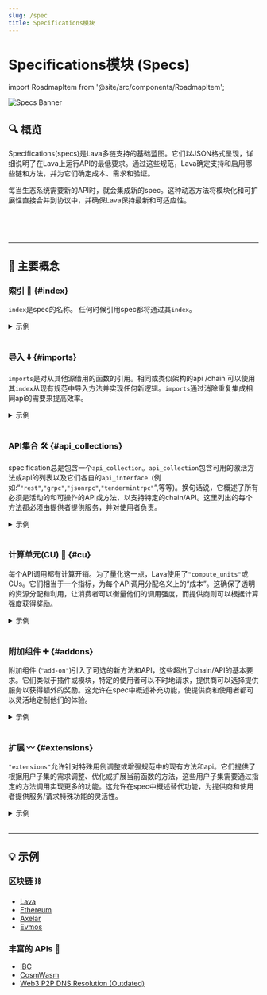 ```yaml
---
slug: /spec
title: Specifications模块
---
```


# Specifications模块 (Specs)

import RoadmapItem from '@site/src/components/RoadmapItem';

![Specs Banner](/img/banner/Specifications-8d88fb7fab996d996b8927b5a133c541.jpg)

## 🔍 概览 

Specifications(specs)是Lava多链支持的基础蓝图。它们以JSON格式呈现，详细说明了在Lava上运行API的最低要求。通过这些规范，Lava确定支持和启用哪些链和方法，并为它们确定成本、需求和验证。

每当生态系统需要新的API时，就会集成新的spec。这种动态方法将模块化和可扩展性直接合并到协议中，并确保Lava保持最新和可适应性。

<br/>

[<RoadmapItem icon="⛓️‍💥" title="添加 Spec" description="了解如何在Lava上提议新的链/API"/>](/add-spec)
[<RoadmapItem icon="📐🗜️" title="深入了解 Specs" description="请参阅 Spec 中所有字段的实时参考手册"/>](/spec-reference)

<br/>
<hr />


## 📖 主要概念

### 索引 📑 {#index}
`index`是spec的名称。 任何时候引用spec都将通过其`index`。

<details> <summary> 示例 </summary>

你可以在生产环境中看到`EVMOS`规范:

```json
{
    "proposal": {
        "title": "Add Specs: Evmos",
        "description": "Adding new specification support for relaying Evmos data on Lava",
        "specs": [
            {
                "index": "EVMOS",
                "name": "evmos mainnet",
                "enabled": true,
```
</details><br/>

### 导入 ⬇️ {#imports}
`imports`是对从其他源借用的函数的引用。相同或类似架构的api /chain 可以使用其`index`从现有规范中导入方法并实现任何新逻辑。`imports`通过消除重复集成相同api的需要来提高效率。

<details> <summary> 示例 </summary>

下面的spec同时实现了Cosmos和Ethereum的方法:

```json
"imports": [
  "COSMOSSDK",
  "ETH1"
]
```
</details><br/>

### API集合 🛠️ {#api_collections}
specification总是包含一个`api_collection`。`api_collection`包含可用的激活方法或api的列表以及它们各自的`api_interface `(例如:“`"rest"`,`"grpc"`,`"jsonrpc"`,`"tendermintrpc"`”,等等)。换句话说，它概述了所有必须是活动的和可操作的API或方法，以支持特定的chain/API。这里列出的每个方法都必须由提供者提供服务，并对使用者负责。

<details> <summary> 示例 </summary>

```json
  "api_collections": [
                    {
                        "enabled": true,
                        "collection_data": {
                            "api_interface": "rest",
                            "internal_path": "",
                            "type": "GET",
                            "add_on": ""
                        },
                        "apis": [
                            {
                            }
                        ]
```
</details><br/>

### 计算单元(CU) 🔢 {#cu}
每个API调用都有计算开销。为了量化这一点，Lava使用了`"compute_units"`或CUs。它们相当于一个指标，为每个API调用分配名义上的“成本”。这确保了透明的资源分配和利用，让消费者可以衡量他们的调用强度，而提供商则可以根据计算强度获得奖励。

<details> <summary> 示例 </summary>

```json
 "apis": [
                            {
                                "name": "/evmos/claims/v1/claims_records",
                                "block_parsing": {
                                    "parser_arg": [
                                        "latest"
                                    ],
                                    "parser_func": "DEFAULT"
                                },
                                "compute_units": 10,
                                "enabled": true,
                                "category": {
                                    "deterministic": true,
                                    "local": false,
                                    "subscription": false,
                                    "stateful": 0
                                },
                                "extra_compute_units": 0
                            }
```

</details><br/>

### 附加组件 ➕ {#addons}

附加组件 (`"add-on"`)引入了可选的新方法和API，这些超出了chain/API的基本要求。它们类似于插件或模块，特定的使用者可以不时地请求，提供商可以选择提供服务以获得额外的奖励。这允许在spec中概述补充功能，使提供商和使用者都可以灵活地定制他们的体验。

<details> <summary> 示例 </summary>

下面是我们的`ETH1`spec的`debug`插件的代码片段:

```json

"collection_data": {
                            "api_interface": "jsonrpc",
                            "internal_path": "",
                            "type": "POST",
                            "add_on": "debug"
                        },
                        "apis": [
                            {
                                "name": "debug_getBadBlocks",
                                "block_parsing": {
                                    "parser_arg": [
                                        "latest"
                                    ],
                                    "parser_func": "DEFAULT"
                                },

```

</details><br/>

### 扩展 〰️ {#extensions}
`"extensions"`允许针对特殊用例调整或增强规范中的现有方法和api。它们提供了根据用户子集的需求调整、优化或扩展当前函数的方法，这些用户子集需要通过指定的方法调用实现更多的功能。这允许在spec中概述替代功能，为提供商和使用者提供服务/请求特殊功能的灵活性。


<details><summary> 示例 </summary>

以下是我们的`ETH1`spec中的`"archive"`扩展片段:


```json
                        "extensions": [
                            {
                                "name": "archive",
                                "cu_multiplier": 5,
                                "rule": {
                                    "block":254
                                }
                            }
                        ]

```

这个例子指定了存档节点，当它们返回较早的块时，会收到一个“`cu_multiplier`”(因此会得到更多奖励)。

</details><br/>

<hr />

## 💡 示例 

### 区块链 ⛓️

- [Lava](https://github.com/lavanet/lava/blob/main/cookbook/specs/spec_add_lava.json)
- [Ethereum](https://github.com/lavanet/lava/blob/main/cookbook/specs/spec_add_ethereum.json)
- [Axelar](https://github.com/lavanet/lava/blob/main/cookbook/specs/spec_add_axelar.json)
- [Evmos](https://github.com/lavanet/lava/blob/main/cookbook/specs/spec_add_evmos.json)

### 丰富的 APIs 🌟

- [IBC](https://github.com/lavanet/lava/blob/main/cookbook/specs/spec_add_ibc.json)
- [CosmWasm](https://github.com/lavanet/lava/blob/main/cookbook/specs/spec_add_cosmoswasm.json)
- [Web3 P2P DNS Resolution (Outdated)](https://github.com/lavanet/resolva/blob/main/spec.json)



